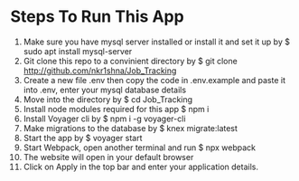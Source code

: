 # Steps To Run This App
1. Make sure you have mysql server installed or install it and set it up by
        $ sudo apt install mysql-server
2. Git clone this repo to a convinient directory by
        $ git clone http://github.com/nkr1shna/Job_Tracking
3. Create a new file .env then copy the code in .env.example and paste it into .env, enter your mysql database details
4. Move into the directory by
        $ cd Job_Tracking
5. Install node modules required for this app
        $ npm i
6. Install Voyager cli by
        $ npm i -g voyager-cli
7. Make migrations to the database by
        $ knex migrate:latest
8. Start the app by
        $ voyager start
9. Start Webpack, open another terminal and run
        $ npx webpack
10. The website will open in your default browser
11. Click on Apply in the top bar and enter your application details.